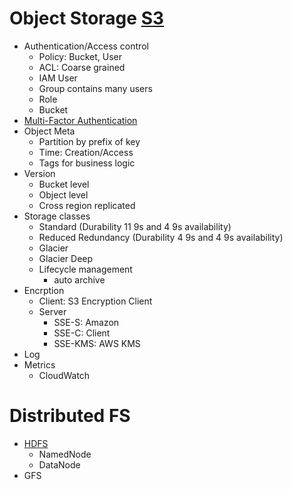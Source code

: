# Object Storage [S3](https://www.youtube.com/watch?v=VC0k-noNwOU)
* Authentication/Access control
  * Policy: Bucket, User
  * ACL: Coarse grained
  * IAM User
  * Group contains many users
  * Role
  * Bucket
* [Multi-Factor Authentication](https://www.youtube.com/watch?v=07mRDyydCNY)
* Object Meta
  * Partition by prefix of key
  * Time: Creation/Access
  * Tags for business logic
* Version
  * Bucket level
  * Object level
  * Cross region replicated
* Storage classes
  * Standard (Durability 11 9s and 4 9s availability)
  * Reduced Redundancy (Durability 4 9s and 4 9s availability)
  * Glacier
  * Glacier Deep
  * Lifecycle management
    * auto archive
* Encrption
  * Client: S3 Encryption Client
  * Server
    * SSE-S: Amazon
    * SSE-C: Client
    * SSE-KMS: AWS KMS
* Log
* Metrics
  * CloudWatch

# Distributed FS
* [HDFS](https://www.youtube.com/watch?v=GJYEsEEfjvk&t=616s)
  * NamedNode
  * DataNode
 * GFS

